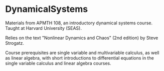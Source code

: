 # DynamicalSystems
 Materials from APMTH 108, an introductory dynamical systems course.  Taught at Harvard University (SEAS).
 
 Relies on the text "Nonlinear Dynamics and Chaos" (2nd edition) by Steve Strogatz.
 
 Course prerequisites are single variable and multivariable calculus, as well as linear algebra, with short introductions to differential equations in the single variable calculus and linear algebra courses.
